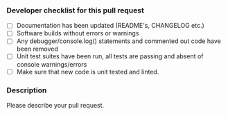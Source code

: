 ### Developer checklist for this pull request

- [ ] Documentation has been updated (README's, CHANGELOG etc.)
- [ ] Software builds without errors or warnings
- [ ] Any debugger/console.log() statements and commented out code have been removed
- [ ] Unit test suites have been run, all tests are passing and absent of console warnings/errors
- [ ] Make sure that new code is unit tested and linted.

### Description

Please describe your pull request.
